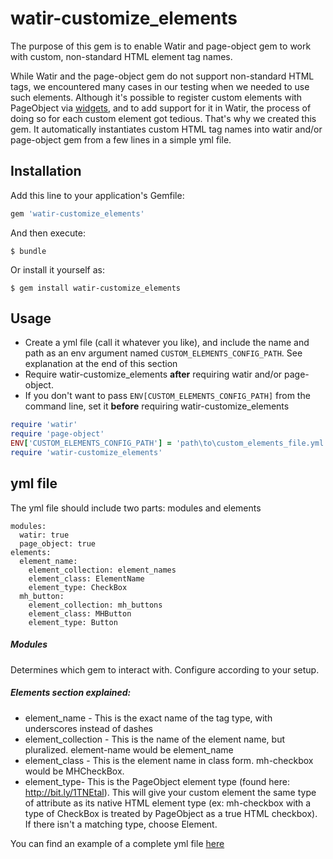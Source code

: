 # watir-customize_elements
The purpose of this gem is to enable Watir and page-object gem to work with custom, non-standard HTML element tag names.

While Watir and the page-object gem do not support non-standard HTML tags, we encountered many cases in our testing when we needed to use such elements.
Although it's possible to register custom elements with PageObject via [widgets](https://github.com/cheezy/page-object/wiki/Widgets-%28registering-custom-elements-with-PageObject%29), and to add support for it in Watir, the process of doing so for each custom element got tedious.
That's why we created this gem. It automatically instantiates custom HTML tag names into watir and/or page-object gem from a few lines in a simple yml file.

## Installation
Add this line to your application's Gemfile:

```ruby
gem 'watir-customize_elements'
```

And then execute:
```shell
$ bundle
```

Or install it yourself as:

```shell
$ gem install watir-customize_elements
```

## Usage 
- Create a yml file (call it whatever you like), and include the name and path as an env argument named `CUSTOM_ELEMENTS_CONFIG_PATH`. See explanation at the end of this section
- Require watir-customize_elements **after** requiring watir and/or page-object.
- If you don't want to pass `ENV[CUSTOM_ELEMENTS_CONFIG_PATH]` from the command line, set it **before** requiring watir-customize_elements
```ruby
require 'watir'
require 'page-object'
ENV['CUSTOM_ELEMENTS_CONFIG_PATH'] = 'path\to\custom_elements_file.yml'
require 'watir-customize_elements'
```
## yml file
The yml file should include two parts: modules and elements

```
modules:
  watir: true
  page_object: true
elements:
  element_name:
    element_collection: element_names
    element_class: ElementName
    element_type: CheckBox
  mh_button:
    element_collection: mh_buttons
    element_class: MHButton
    element_type: Button
```	
##### Modules
Determines which gem to interact with. Configure according to your setup.
##### Elements section explained:
- element_name - This is the exact name of the tag type, with underscores instead of dashes
- element_collection - This is the name of the element name, but pluralized. element-name would be element_name
- element_class - This is the element name in class form. mh-checkbox would be MHCheckBox.
- element_type- This is the PageObject element type (found here: http://bit.ly/1TNEtal). This will give your custom
      element the same type of attribute as its native HTML element type (ex: mh-checkbox with a type of CheckBox is
      treated by PageObject as a true HTML checkbox). If there isn't a matching type, choose Element.

You can find an example of a complete yml file [here](http://github.com/myheritage/watir-customize_elements/blob/master/example_custom_elements.yml)
